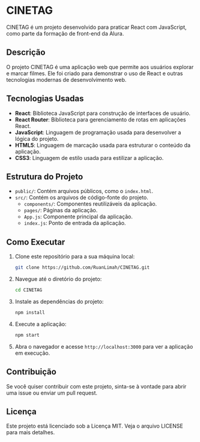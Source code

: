 # CINETAG

CINETAG é um projeto desenvolvido para praticar React com JavaScript, como parte da formação de front-end da Alura.

## Descrição

O projeto CINETAG é uma aplicação web que permite aos usuários explorar e marcar filmes. Ele foi criado para demonstrar o uso de React e outras tecnologias modernas de desenvolvimento web.

## Tecnologias Usadas

- **React**: Biblioteca JavaScript para construção de interfaces de usuário.
- **React Router**: Biblioteca para gerenciamento de rotas em aplicações React.
- **JavaScript**: Linguagem de programação usada para desenvolver a lógica do projeto.
- **HTML5**: Linguagem de marcação usada para estruturar o conteúdo da aplicação.
- **CSS3**: Linguagem de estilo usada para estilizar a aplicação.

## Estrutura do Projeto

- `public/`: Contém arquivos públicos, como o `index.html`.
- `src/`: Contém os arquivos de código-fonte do projeto.
  - `components/`: Componentes reutilizáveis da aplicação.
  - `pages/`: Páginas da aplicação.
  - `App.js`: Componente principal da aplicação.
  - `index.js`: Ponto de entrada da aplicação.

## Como Executar

1. Clone este repositório para a sua máquina local:
    ```bash
    git clone https://github.com/RuanLimah/CINETAG.git
    ```

2. Navegue até o diretório do projeto:
    ```bash
    cd CINETAG
    ```

3. Instale as dependências do projeto:
    ```bash
    npm install
    ```

4. Execute a aplicação:
    ```bash
    npm start
    ```

5. Abra o navegador e acesse `http://localhost:3000` para ver a aplicação em execução.

## Contribuição

Se você quiser contribuir com este projeto, sinta-se à vontade para abrir uma issue ou enviar um pull request.

## Licença

Este projeto está licenciado sob a Licença MIT. Veja o arquivo LICENSE para mais detalhes.
